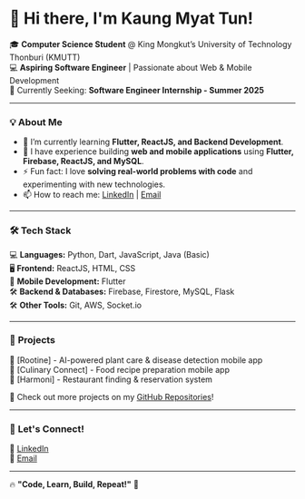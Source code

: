 # 👋 Hi there, I'm Kaung Myat Tun!  

🎓 **Computer Science Student** @ King Mongkut’s University of Technology Thonburi (KMUTT)  
💻 **Aspiring Software Engineer** | Passionate about Web & Mobile Development  
🚀 Currently Seeking: **Software Engineer Internship - Summer 2025**  

---

### 💡 **About Me**  
- 🌱 I’m currently learning **Flutter, ReactJS, and Backend Development**.  
- 🔭 I have experience building **web and mobile applications** using **Flutter, Firebase, ReactJS, and MySQL**.  
- ⚡ Fun fact: I love **solving real-world problems with code** and experimenting with new technologies.  
- 📫 How to reach me: [LinkedIn](https://www.linkedin.com/in/kaungkaung-myat-8a5b5915a) | [Email](mailto:kaungmyatun19@gmail.com)  

---

### 🛠️ **Tech Stack**
💻 **Languages:** Python, Dart, JavaScript, Java (Basic)  
🖥️ **Frontend:** ReactJS, HTML, CSS  
📱 **Mobile Development:** Flutter  
🛠️ **Backend & Databases:** Firebase, Firestore, MySQL, Flask  
🛠️ **Other Tools:** Git, AWS, Socket.io  

---

### 📌 **Projects**
🔹 [Rootine] - AI-powered plant care & disease detection mobile app  
🔹 [Culinary Connect] - Food recipe preparation mobile app  
🔹 [Harmoni] - Restaurant finding & reservation system  

🔗 Check out more projects on my [GitHub Repositories](https://github.com/Jeff191997)!  

---

### 🤝 **Let's Connect!**  
🔗 [LinkedIn](https://www.linkedin.com/in/kaungkaung-myat-8a5b5915a)  
📧 [Email](mailto:kaungmyatun19@gmail.com)  

---

🔥 **"Code, Learn, Build, Repeat!"** 🚀  
